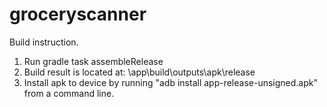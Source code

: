# groceryscanner

Build instruction.
1. Run gradle task assembleRelease
2. Build result is located at: \app\build\outputs\apk\release
3. Install apk to device by running "adb install app-release-unsigned.apk" from a command line.
